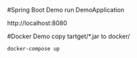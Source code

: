 #Spring Boot Demo
run DemoApplication

http://localhost:8080

#Docker Demo
copy tartget/*.jar to docker/

``
docker-compose up
``